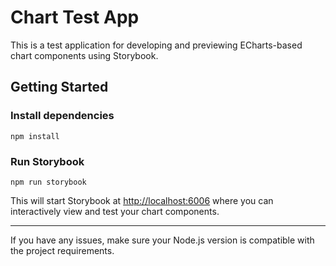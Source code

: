 # Chart Test App

This is a test application for developing and previewing ECharts-based chart components using Storybook.

## Getting Started

### Install dependencies

```
npm install
```

### Run Storybook

```
npm run storybook
```

This will start Storybook at [http://localhost:6006](http://localhost:6006) where you can interactively view and test your chart components.

---

If you have any issues, make sure your Node.js version is compatible with the project requirements. 